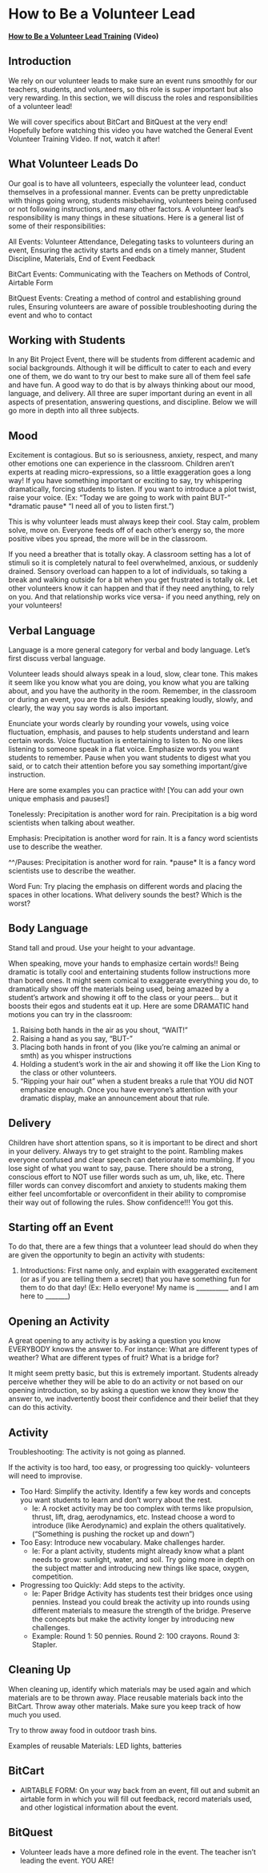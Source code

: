 # How to Be a Volunteer Lead

[**How to Be a Volunteer Lead Training**](https://www.youtube.com/watch?v=QEdVY4sYBAw&feature=youtu.be) **\(Video\)**

## **Introduction**

We rely on our volunteer leads to make sure an event runs smoothly for our teachers, students, and volunteers, so this role is super important but also very rewarding. In this section, we will discuss the roles and responsibilities of a volunteer lead!

We will cover specifics about BitCart and BitQuest at the very end! Hopefully before watching this video you have watched the General Event Volunteer Training Video. If not, watch it after!

## **What Volunteer Leads Do**

Our goal is to have all volunteers, especially the volunteer lead, conduct themselves in a professional manner. Events can be pretty unpredictable with things going wrong, students misbehaving, volunteers being confused or not following instructions, and many other factors. A volunteer lead’s responsibility is many things in these situations. Here is a general list of some of their responsibilities:

All Events: Volunteer Attendance, Delegating tasks to volunteers during an event, Ensuring the activity starts and ends on a timely manner, Student Discipline, Materials, End of Event Feedback

BitCart Events: Communicating with the Teachers on Methods of Control, Airtable Form

BitQuest Events: Creating a method of control and establishing ground rules, Ensuring volunteers are aware of possible troubleshooting during the event and who to contact

## **Working with Students**

In any Bit Project Event, there will be students from different academic and social backgrounds. Although it will be difficult to cater to each and every one of them, we do want to try our best to make sure all of them feel safe and have fun. A good way to do that is by always thinking about our mood, language, and delivery. All three are super important during an event in all aspects of presentation, answering questions, and discipline. Below we will go more in depth into all three subjects.

## **Mood**

Excitement is contagious. But so is seriousness, anxiety, respect, and many other emotions one can experience in the classroom. Children aren’t experts at reading micro-expressions, so a little exaggeration goes a long way! If you have something important or exciting to say, try whispering dramatically, forcing students to listen. If you want to introduce a plot twist, raise your voice. \(Ex: “Today we are going to work with paint BUT-” \*dramatic pause\* “I need all of you to listen first.”\)

This is why volunteer leads must always keep their cool. Stay calm, problem solve, move on. Everyone feeds off of each other’s energy so, the more positive vibes you spread, the more will be in the classroom.

If you need a breather that is totally okay. A classroom setting has a lot of stimuli so it is completely natural to feel overwhelmed, anxious, or suddenly drained. Sensory overload can happen to a lot of individuals, so taking a break and walking outside for a bit when you get frustrated is totally ok. Let other volunteers know it can happen and that if they need anything, to rely on you. And that relationship works vice versa- if you need anything, rely on your volunteers!

## **Verbal Language**

Language is a more general category for verbal and body language. Let’s first discuss verbal language.

Volunteer leads should always speak in a loud, slow, clear tone. This makes it seem like you know what you are doing, you know what you are talking about, and you have the authority in the room. Remember, in the classroom or during an event, you are the adult. Besides speaking loudly, slowly, and clearly, the way you say words is also important.

Enunciate your words clearly by rounding your vowels, using voice fluctuation, emphasis, and pauses to help students understand and learn certain words. Voice fluctuation is entertaining to listen to. No one likes listening to someone speak in a flat voice. Emphasize words you want students to remember. Pause when you want students to digest what you said, or to catch their attention before you say something important/give instruction.

Here are some examples you can practice with! \[You can add your own unique emphasis and pauses!\]

Tonelessly: Precipitation is another word for rain. Precipitation is a big word scientists when talking about weather.

Emphasis: Precipitation is another word for rain. It is a fancy word scientists use to describe the weather.

^^/Pauses: Precipitation is another word for rain. \*pause\* It is a fancy word scientists use to describe the weather.

Word Fun: Try placing the emphasis on different words and placing the spaces in other locations. What delivery sounds the best? Which is the worst?

## **Body Language**

Stand tall and proud. Use your height to your advantage.

When speaking, move your hands to emphasize certain words!! Being dramatic is totally cool and entertaining students follow instructions more than bored ones. It might seem comical to exaggerate everything you do, to dramatically show off the materials being used, being amazed by a student’s artwork and showing it off to the class or your peers… but it boosts their egos and students eat it up. Here are some DRAMATIC hand motions you can try in the classroom:

1. Raising both hands in the air as you shout, “WAIT!”
2. Raising a hand as you say, “BUT-”
3. Placing both hands in front of you \(like you’re calming an animal or smth\) as you whisper instructions
4. Holding a student’s work in the air and showing it off like the Lion King to the class or other volunteers.
5. “Ripping your hair out” when a student breaks a rule that YOU did NOT emphasize enough. Once you have everyone’s attention with your dramatic display, make an announcement about that rule.

## **Delivery**

Children have short attention spans, so it is important to be direct and short in your delivery. Always try to get straight to the point. Rambling makes everyone confused and clear speech can deteriorate into mumbling. If you lose sight of what you want to say, pause. There should be a strong, conscious effort to NOT use filler words such as um, uh, like, etc. There filler words can convey discomfort and anxiety to students making them either feel uncomfortable or overconfident in their ability to compromise their way out of following the rules. Show confidence!!! You got this.

## **Starting off an Event**

To do that, there are a few things that a volunteer lead should do when they are given the opportunity to begin an activity with students:

1. Introductions: First name only, and explain with exaggerated excitement \(or as if you are telling them a secret\) that you have something fun for them to do that day! \(Ex: Hello everyone! My name is \_\_\_\_\_\_\_\_\_\_ and I am here to \_\_\_\_\_\_\_\)

## **Opening an Activity**

A great opening to any activity is by asking a question you know EVERYBODY knows the answer to. For instance: What are different types of weather? What are different types of fruit? What is a bridge for?

It might seem pretty basic, but this is extremely important. Students already perceive whether they will be able to do an activity or not based on our opening introduction, so by asking a question we know they know the answer to, we inadvertently boost their confidence and their belief that they can do this activity.

## **Activity**

Troubleshooting: The activity is not going as planned.

If the activity is too hard, too easy, or progressing too quickly- volunteers will need to improvise.

* Too Hard: Simplify the activity. Identify a few key words and concepts you want students to learn and don’t worry about the rest.
  * Ie: A rocket activity may be too complex with terms like propulsion, thrust, lift, drag, aerodynamics, etc. Instead choose a word to introduce \(like Aerodynamic\) and explain the others qualitatively. \(“Something is pushing the rocket up and down”\)
* Too Easy: Introduce new vocabulary. Make challenges harder.
  * Ie: For a plant activity, students might already know what a plant needs to grow: sunlight, water, and soil. Try going more in depth on the subject matter and introducing new things like space, oxygen, competition.
* Progressing too Quickly: Add steps to the activity.
  * Ie: Paper Bridge Activity has students test their bridges once using pennies. Instead you could break the activity up into rounds using different materials to measure the strength of the bridge. Preserve the concepts but make the activity longer by introducing new challenges. 
  * Example: Round 1: 50 pennies. Round 2: 100 crayons. Round 3: Stapler.

## **Cleaning Up**

When cleaning up, identify which materials may be used again and which materials are to be thrown away. Place reusable materials back into the BitCart. Throw away other materials. Make sure you keep track of how much you used.

Try to throw away food in outdoor trash bins.

Examples of reusable Materials: LED lights, batteries

## **BitCart**

* AIRTABLE FORM: On your way back from an event, fill out and submit an airtable form in which you will fill out feedback, record materials used, and other logistical information about the event.

## **BitQuest**

* Volunteer leads have a more defined role in the event. The teacher isn’t leading the event. YOU ARE!

